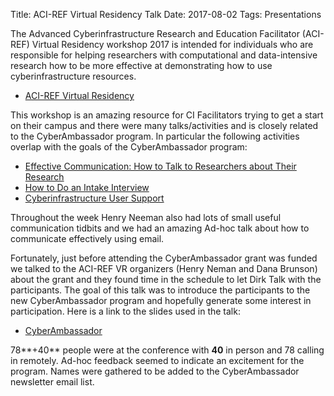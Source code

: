 Title: ACI-REF Virtual Residency Talk
Date: 2017-08-02
Tags: Presentations

The Advanced Cyberinfrastructure Research and Education Facilitator (ACI-REF) Virtual Residency workshop 2017 is intended for individuals who are responsible for helping researchers with computational and data-intensive research how to be more effective at demonstrating how to use cyberinfrastructure resources.

- [ACI-REF Virtual Residency](//www.oscer.ou.edu/acirefvirtres2017.php)

This workshop is an amazing resource for CI Facilitators trying to get a start on their campus and there were many talks/activities and is closely related to the CyberAmbassador program.  In particular the following activities overlap with the goals of the CyberAmbassador program:

- [Effective Communication: How to Talk to Researchers about Their Research](//www.oscer.ou.edu/acirefvirtres2017_talk_effectivecommunication_neeman_20170731.pdf)
- [How to Do an Intake Interview](//www.oscer.ou.edu/acirefvirtres2017_talk_effectivecommunication_neeman_20170731.pdf)
- [Cyberinfrastructure User Support](//www.oscer.ou.edu/acirefvirtres2017_talk_ciusersupport_colbry_20170803.pdf)

Throughout the week Henry Neeman also had lots of small useful communication tidbits and we had an amazing Ad-hoc talk about how to communicate effectively using email.  

Fortunately, just before attending the CyberAmbassador grant was funded we talked to the ACI-REF VR organizers (Henry Neman and Dana Brunson) about the grant and they found time in the schedule to let Dirk Talk with the participants.  The goal of this talk was to introduce the participants to the new CyberAmbassador program and hopefully generate some interest in participation.  Here is a link to the slides used in the talk:
- [CyberAmbassador](//www.oscer.ou.edu/acirefvirtres2017_talk_cyberambassadors_colbry_20170802.pdf)

78**+40** people were at the conference with **40** in person and 78 calling in remotely. Ad-hoc feedback seemed to indicate an excitement for the program.  Names were gathered to be added to the CyberAmbassador newsletter email list.
